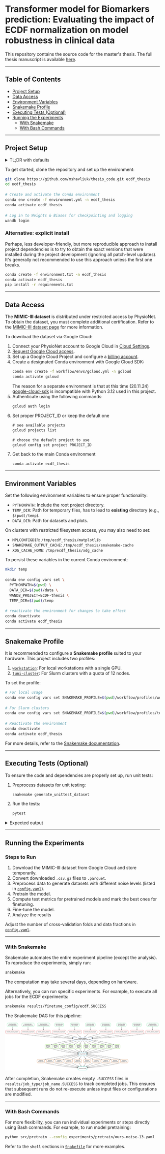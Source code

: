 # Transformer model for Biomarkers prediction: Evaluating the impact of ECDF normalization on model robustness in clinical data

This repository contains the source code for the master's thesis. The full thesis manuscript is available [here](https://github.com/mshavliuk/thesis).

---

## Table of Contents

- [Project Setup](#project-setup)
- [Data Access](#data-access)
- [Environment Variables](#environment-variables)
- [Snakemake Profile](#snakemake-profile)
- [Executing Tests (Optional)](#executing-tests-optional)
- [Running the Experiments](#running-the-experiments)
  - [With Snakemake](#with-snakemake)
  - [With Bash Commands](#with-bash-commands)

---

## Project Setup

<details>
<summary>TL;DR with defaults</summary>
<div>

    git clone https://github.com/mshavliuk/thesis_code.git ecdf_thesis
    cd ecdf_thesis
    
    conda env create -f workflow/envs/gcloud.yml -n gcloud
    conda activate gcloud
    gcloud auth login
    gcloud config set project $(gcloud projects list --format="value(projectId)" --limit=1)
    conda deactivate
    
    conda env create -f environment.yml -n ecdf_thesis
    
    mkdir /tmp/ecdf_thesis

    conda env config vars set \
      PYTHONPATH=$(pwd) \
      DATA_DIR=$(pwd)/data \
      WANDB_PROJECT=ECDF-thesis \
      TEMP_DIR=$(pwd)/temp \
      SNAKEMAKE_PROFILE=$(pwd)/workflow/profiles/workstation \
      -n ecdf_thesis

    conda activate ecdf_thesis
    
    wandb login
    
    snakemake generate_unittest_dataset
    pytest

    snakemake
</div>
</details> 


To get started, clone the repository and set up the environment:

```bash
git clone https://github.com/mshavliuk/thesis_code.git ecdf_thesis
cd ecdf_thesis

# Create and activate the Conda environment
conda env create -f environment.yml -n ecdf_thesis
conda activate ecdf_thesis

# Log in to Weights & Biases for checkpointing and logging
wandb login
```

### Alternative: explicit install

Perhaps, less developer-friendly, but more reproducible approach to install project dependencies is to try to obtain the exact versions that were installed during the project development (ignoring all patch-level updates). It's generally not recommended to use this approach unless the first one breaks.

```bash
conda create -f environment.txt -n ecdf_thesis
conda activate ecdf_thesis
pip install -r requirements.txt
```

---

## Data Access

The **MIMIC-III dataset** is distributed under restricted access by PhysioNet. To obtain the dataset, you must complete additional certification. Refer to the [MIMIC-III dataset page](https://physionet.org/content/mimiciii/1.4/) for more information.

To download the dataset via Google Cloud:

1. Connect your PhysioNet account to Google Cloud in [Cloud Settings](https://physionet.org/settings/cloud/).
2. [Request Google Cloud access](https://physionet.org/projects/mimiciv/1.0/request_access/3).
3. Set up a Google Cloud Project and configure a [billing account](https://cloud.google.com/billing/docs/how-to/manage-billing-account).
4. Create a designated Conda environment with Google Cloud SDK:
   ```bash
   conda env create -f workflow/envs/gcloud.yml -n gcloud
   conda activate gcloud
   ```
   The reason for a separate environment is that at this time (20.11.24) [google-cloud-sdk](https://anaconda.org/conda-forge/google-cloud-sdk) is incompatible with Python 3.12 used in this project.
5. Authenticate using the following commands:
   ```bash
   gcloud auth login
   ```
6. Set proper PROJECT_ID or keep the default one
   ```
   # see available projects
   gcloud projects list
   
   # choose the default project to use
   gcloud config set project PROJECT_ID
   ```
7. Get back to the main Conda environment
   ```bash
   conda activate ecdf_thesis
   ```

---

## Environment Variables

Set the following environment variables to ensure proper functionality:

- `PYTHONPATH`: Include the root project directory.
- `TEMP_DIR`: Path for temporary files, has to lead to **existing** directory (e.g., `$(pwd)/temp`).
- `DATA_DIR`: Path for datasets and plots.

On clusters with restricted filesystem access, you may also need to set:

- `MPLCONFIGDIR`: `/tmp/ecdf_thesis/matplotlib`
- `SNAKEMAKE_OUTPUT_CACHE`: `/tmp/ecdf_thesis/snakemake-cache`
- `XDG_CACHE_HOME`: `/tmp/ecdf_thesis/xdg_cache`

To persist these variables in the current Conda environment:

```bash
mkdir temp

conda env config vars set \
  PYTHONPATH=$(pwd) \
  DATA_DIR=$(pwd)/data \
  WANDB_PROJECT=ECDF-thesis \
  TEMP_DIR=$(pwd)/temp

# reactivate the environment for changes to take effect
conda deactivate
conda activate ecdf_thesis
```

---


## Snakemake Profile

It is recommended to configure a **Snakemake profile** suited to your hardware. This project includes two profiles:

1. [`workstation`](workflow/profiles/workstation/config.yaml): For local workstations with a single GPU.
2. [`tuni-cluster`](workflow/profiles/tuni-cluster/config.yaml): For Slurm clusters with a quota of 12 nodes.

To set the profile:

```bash
# For local usage
conda env config vars set SNAKEMAKE_PROFILE=$(pwd)/workflow/profiles/workstation

# For Slurm clusters
conda env config vars set SNAKEMAKE_PROFILE=$(pwd)/workflow/profiles/tuni-cluster

# Reactivate the environment
conda deactivate
conda activate ecdf_thesis
```

For more details, refer to the [Snakemake documentation](https://snakemake.readthedocs.io/en/latest/executing/cli.html#profiles).

---

## Executing Tests (Optional)

To ensure the code and dependencies are properly set up, run unit tests:

1. Preprocess datasets for unit testing:
   ```bash
   snakemake generate_unittest_dataset
   ```

2. Run the tests:
   ```bash
   pytest
   ```

 <details>
  <summary>Expected output</summary>
  <pre>========================================== test session starts ===========================================
platform linux -- Python 3.12.7, pytest-8.3.3, pluggy-1.5.0
rootdir: /home/user/projects/thesis_code
collected 58 items                                                                                       

src/util/tests/test_collator.py .....                                                              [  8%]
src/util/tests/test_dataset.py ..................                                                  [ 39%]
src/util/tests/test_variable_ecdf_scaler.py ......                                                 [ 50%]
workflow/tests/test_data_extractor.py ....................                                         [ 84%]
workflow/tests/test_data_processing_job.py .........                                               [100%]

==================================== 58 passed, 11 warnings in 24.63s ====================================

</pre>
</details>

---

## Running the Experiments

### Steps to Run

1. Download the MIMIC-III dataset from Google Cloud and store temporarily.
2. Convert downloaded `.csv.gz` files to `.parquet`.
3. Preprocess data to generate datasets with different noise levels (listed in [`config.yaml`](workflow/config.yaml)).
4. Pretrain the model.
5. Compute test metrics for pretrained models and mark the best ones for finetuning.
6. Fine-tune the model.
7. Analyze the results

Adjust the number of cross-validation folds and data fractions in [`config.yaml`](workflow/config.yaml).

---

### With Snakemake

Snakemake automates the entire experiment pipeline (except the analysis). To reproduce the experiments, simply run:

```bash
snakemake
```

The computation may take several days, depending on hardware.

Alternatively, you can run specific experiments. For example, to execute all jobs for the ECDF experiments:

```bash
snakemake results/finetune_config/ecdf.SUCCESS
```

The Snakemake DAG for this pipeline:

<picture>
  <source media="(prefers-color-scheme: dark)" srcset="./images/ecdf_workflow_dag_dark.svg">
  <source media="(prefers-color-scheme: light)" srcset="./images/ecdf_workflow_dag_light.svg">
  <img alt="Shows a Directed Acyclic Graph of a Snakemake workflow" src="./images/ecdf_workflow_dag_light.svg">
</picture>


After completion, Snakemake creates empty `.SUCCESS` files in `results/job_type/job_name.SUCCESS` to track completed jobs. This ensures that subsequent runs do not re-execute unless input files or configurations are modified.

---

### With Bash Commands

For more flexibility, you can run individual experiments or steps directly using Bash commands. For example, to run model pretraining:

```bash
python src/pretrain --config experiments/pretrain/ours-noise-13.yaml
```

Refer to the `shell` sections in [`Snakefile`](workflow/Snakefile) for more examples.
